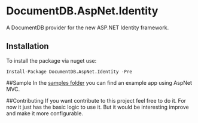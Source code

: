 DocumentDB.AspNet.Identity
==========================
A DocumentDB provider for the new ASP.NET Identity framework.

## Installation
To install the package via nuget use:

    Install-Package DocumentDB.AspNet.Identity -Pre

##Sample
In the [samples folder](https://github.com/tracker086/DocumentDB.AspNet.Identity/tree/master/samples) you can find an example app using AspNet MVC. 

##Contributing
If you want contribute to this project feel free to do it. For now it just has the basic logic to use it. But it would be interesting improve and make it more configurable.
